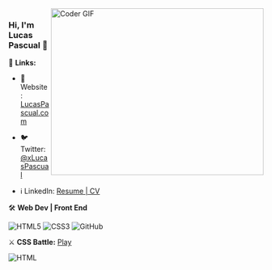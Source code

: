 <img align="right" src="https://github.com/rajaprerak/rajaprerak/blob/master/developer.gif" alt="Coder GIF" width="420" height="330">



### Hi, I'm Lucas Pascual 👋

🔗 **Links:**

- 👤 Website: [LucasPascual.com](https://lucaspascual.com/)

- 🐦 Twitter: [@xLucasPascual](https://twitter.com/xLucasPascual)

- ℹ️ LinkedIn: [Resume | CV](https://www.linkedin.com/in/xlucaspascual)

🛠 **Web Dev | Front End**

![HTML5](https://img.shields.io/badge/-HTML5-000000?style=flat&logo=HTML5)
![CSS3](https://img.shields.io/badge/-CSS3-000000?style=flat&logo=CSS3)
![GitHub](https://img.shields.io/badge/-GitHub-000000?style=flat&logo=github&logoColor=FFFFFF)

⚔️ **CSS Battle:** [Play](https://cssbattle.dev/player/xlucaspascual)

![HTML](https://img.shields.io/twitter/url?label=HTML&logo=html&style=social&url=https%3A%2F%2Fen.wikipedia.org%2Fwiki%2FHTML)
